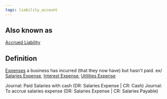 ```yaml
---
tags: liability_account
---
```

## Also known as
[Accrued Liability](Accrued%20Liability.md)

## Definition
[Expenses](Expenses.md) a business has incurred (that they now have) but hasn't paid. 
ex/ [Salaries Expense](Salaries%20Expense.md), [Interest Expense](Interest%20Expense.md), [Utilities Expense](Utilities%20Expense)

Journal: Paid Salaries with cash (DR: Salaries Expense | CR: Cash)
Journal: To accrue salaries expense (DR: Salaries Expense | CR: Salaries Payable)